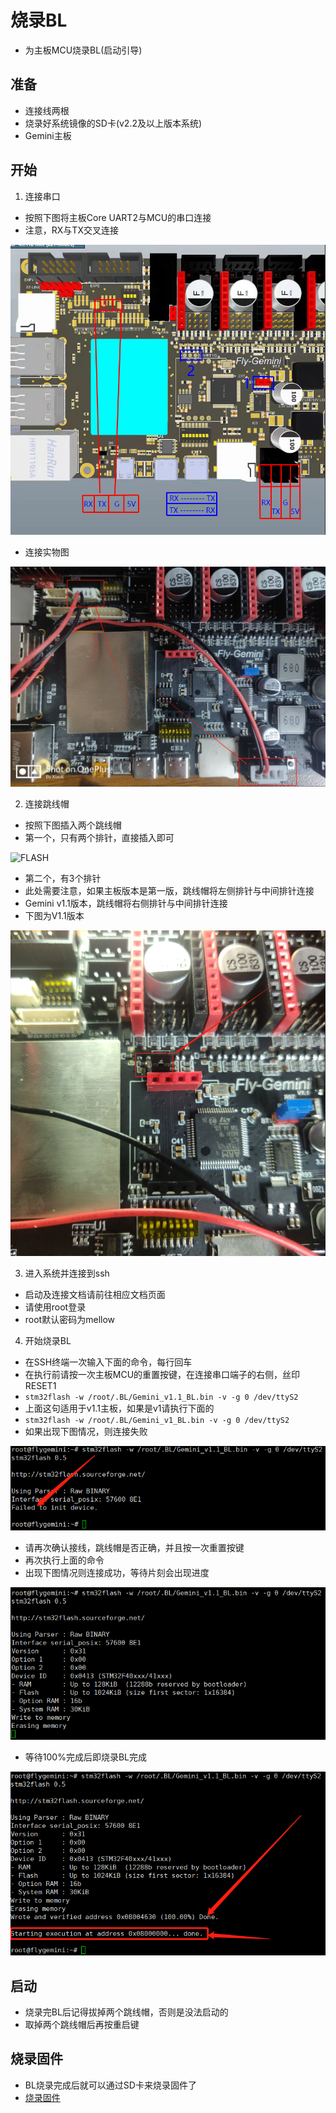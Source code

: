 # 烧录BL

* 为主板MCU烧录BL(启动引导)

## 准备

* 连接线两根
* 烧录好系统镜像的SD卡(v2.2及以上版本系统)
* Gemini主板

## 开始

1. 连接串口

* 按照下图将主板Core UART2与MCU的串口连接
* 注意，RX与TX交叉连接

![FLASH](../images/adv/flashbl1.png ":no-zooom")

* 连接实物图

![FLASH](../images/adv/flashbl2.png ":no-zooom")

2. 连接跳线帽

* 按照下图插入两个跳线帽
* 第一个，只有两个排针，直接插入即可

![FLASH](../images/adv/flashbl3.png ":no-zooom")

* 第二个，有3个排针
* 此处需要注意，如果主板版本是第一版，跳线帽将左侧排针与中间排针连接
* Gemini v1.1版本，跳线帽将右侧排针与中间排针连接
* 下图为V1.1版本

![FLASH](../images/adv/flashbl4.png ":no-zooom")

3. 进入系统并连接到ssh

* 启动及连接文档请前往相应文档页面
* 请使用root登录
* root默认密码为mellow

4. 开始烧录BL

* 在SSH终端一次输入下面的命令，每行回车
* 在执行前请按一次主板MCU的重置按键，在连接串口端子的右侧，丝印RESET1
* ```stm32flash -w /root/.BL/Gemini_v1.1_BL.bin -v -g 0 /dev/ttyS2```
* 上面这句适用于v1.1主板，如果是v1请执行下面的
* ```stm32flash -w /root/.BL/Gemini_v1_BL.bin -v -g 0 /dev/ttyS2```
* 如果出现下图情况，则连接失败

![FLASH](../images/adv/flashbl5.png ":no-zooom")

* 请再次确认接线，跳线帽是否正确，并且按一次重置按键
* 再次执行上面的命令
* 出现下图情况则连接成功，等待片刻会出现进度

![FLASH](../images/adv/flashbl6.png ":no-zooom")

* 等待100%完成后即烧录BL完成

![FLASH](../images/adv/flashbl7.png ":no-zooom")

## 启动

* 烧录完BL后记得拔掉两个跳线帽，否则是没法启动的
* 取掉两个跳线帽后再按重启键

## 烧录固件

* BL烧录完成后就可以通过SD卡来烧录固件了
* [烧录固件](/introduction/firmware.md)